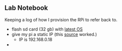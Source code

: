 ## Lab Notebook
Keeping a log of how I provision the RPi to refer back to.

- flash sd card (32 gb) with [latest OS](https://www.raspberrypi.org/software/)
- give my pi a static IP (this [source](https://howchoo.com/pi/configure-static-ip-address-raspberry-pi) worked.)
  - IP is 192.168.0.18
- 

